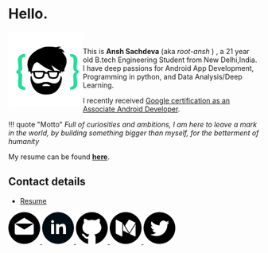 
# Hello.  
<img 
    style="float:left;"
    src="/a_index_images/logo.svg" 
    alt="text"
    height="150"
    width="150"
/><br>

This is **Ansh Sachdeva** (aka *root-ansh* ) , a 21 year old B.tech Engineering Student from New Delhi,India.  
I have deep passions for Android App Development, Programming in python, and Data Analysis/Deep Learning.  

I recently received [Google certification as an Associate Android Developer](https://www.credential.net/pju5aztf).

!!! quote "Motto"
    *Full of curiosities and ambitions, I am here to leave a mark in the world, by building something bigger than myself, for the betterment of humanity*

My resume can be found [**here**](https://drive.google.com/file/d/185IHAjhCUS054EFnxvIx8bIak2YJqT0N/view).


## Contact details

- [Resume](https://drive.google.com/file/d/185IHAjhCUS054EFnxvIx8bIak2YJqT0N/view)    


<p>
<a href="mailto:anshsachdevaprofessional@gmail.com">
    <img src="a_index_images/email.png" height="64" width="64" alt="gmail">
</a>

<a href="https://www.linkedin.com/in/anshsachdevaprofessional">
    <img src="/a_index_images/linkedin.png" height="64" width="64" alt="linkedin">
</a>

<a href="https://github.com/root-ansh">
    <img src="/a_index_images/github.png" height="64" width="64" alt="github">
</a>

<a href="https://medium.com/@anshsachdevaprofessional">
    <img src="/a_index_images/medium.png" height="64" width="64" alt="medium">
</a>

<a href="https://twitter.com/root_ansh">
    <img src="/a_index_images/twitter.png" height="64" width="64" alt="gmail">
</a>
</p>


	  

